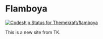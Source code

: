 # Flamboya

[![Codeship Status for Themekraft/flamboya](https://app.codeship.com/projects/f6e8cc60-6ff1-0137-4de0-12f21f621ebd/status?branch=master)](https://app.codeship.com/projects/347788)

This is a new site from TK. 


